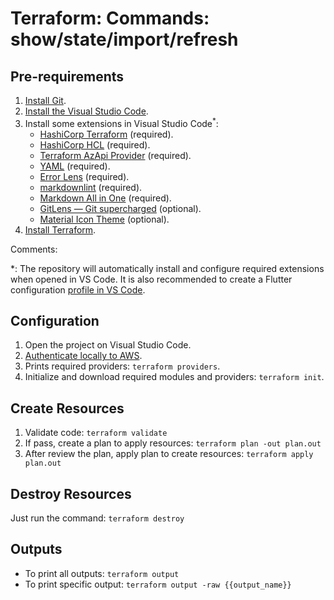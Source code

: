# Terraform: Commands: show/state/import/refresh

## Pre-requirements

1. [Install Git](https://git-scm.com/downloads).
2. [Install the Visual Studio Code](https://code.visualstudio.com/).
3. Install some extensions in Visual Studio Code<sup>*</sup>:
   - [HashiCorp Terraform](https://marketplace.visualstudio.com/items?itemName=HashiCorp.terraform) (required).
   - [HashiCorp HCL](https://marketplace.visualstudio.com/items?itemName=HashiCorp.HCL) (required).
   - [Terraform AzApi Provider](https://marketplace.visualstudio.com/items?itemName=azapi-vscode.azapi) (required).
   - [YAML](https://marketplace.visualstudio.com/items?itemName=redhat.vscode-yaml) (required).
   - [Error Lens](https://marketplace.visualstudio.com/items?itemName=usernamehw.errorlens) (required).
   - [markdownlint](https://marketplace.visualstudio.com/items?itemName=DavidAnson.vscode-markdownlint) (required).
   - [Markdown All in One](https://marketplace.visualstudio.com/items?itemName=yzhang.markdown-all-in-one) (required).
   - [GitLens — Git supercharged](https://marketplace.visualstudio.com/items?itemName=eamodio.gitlens) (optional).
   - [Material Icon Theme](https://marketplace.visualstudio.com/items?itemName=PKief.material-icon-theme) (optional).
4. [Install Terraform](https://developer.hashicorp.com/terraform/tutorials/aws-get-started/install-cli).

Comments:

*: The repository will automatically install and configure required extensions when opened in VS Code. It is also recommended to create a Flutter configuration [profile in VS Code](https://code.visualstudio.com/docs/editor/profiles).

## Configuration

1. Open the project on Visual Studio Code.
2. [Authenticate locally to AWS](https://registry.terraform.io/providers/hashicorp/aws/latest/docs#authentication-and-configuration).
3. Prints required providers: `terraform providers`.
4. Initialize and download required modules and providers: `terraform init`.

## Create Resources

1. Validate code: `terraform validate`
2. If pass, create a plan to apply resources: `terraform plan -out plan.out`
3. After review the plan, apply plan to create resources: `terraform apply plan.out`

## Destroy Resources

Just run the command: `terraform destroy`

## Outputs

- To print all outputs: `terraform output`
- To print specific output: `terraform output -raw {{output_name}}`
